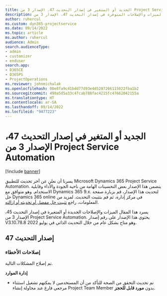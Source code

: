 ```yaml
---
title: الجديد أو المتغير في إصدار التحديث 47، الإصدار 3 من Project Service Automation
description: يسرد هذا المقال الميزات والإصلاحات المتوفرة في إصدار التحديث 47، الإصدار 3 من Microsoft Dynamics 365 Project Service Automation.
author: ruhercul
ms.custom: dyn365-projectservice
ms.date: 09/14/2022
ms.topic: article
ms.author: ruhercul
audience: Admin
search.audienceType:
- admin
- customizer
- enduser
search.app:
- D365CE
- D365PS
- ProjectOperations
ms.reviewer: johnmichalak
ms.openlocfilehash: 08e8fa9c41bdd77d93e4d5207266115022fba1b2
ms.sourcegitcommit: 498a5d5a33c47cab788fac4215fc47662042155a
ms.translationtype: HT
ms.contentlocale: ar-SA
ms.lasthandoff: 09/14/2022
ms.locfileid: "9477223"
---
```

# <a name="whats-new-or-changed-in-project-service-automation-update-release-47-v3"></a>الجديد أو المتغير في إصدار التحديث 47، الإصدار 3 من Project Service Automation

[!include [banner](../includes/psa-now-project-operations.md)]

يسرنا أن نعلن عن آخر تحديث للتطبيق Microsoft Dynamics 365 Project Service Automation. يتضمن هذا الإصدار بعض التحسينات الهامة من ناحية الجودة والأداء وقابلية الاستخدام. وهو متوافق مع Dynamics 365 9.x. لتحديث هذا الإصدار، قم بزيارة صفحة حل Dynamics 365 online في مركز إدارة، ثم قم بتثبيت التحديث. لمزيد من المعلومات، راجع [تثبيت حل مفضل أو تحديثه أو إزالته](/power-platform/admin/install-remove-preferred-solution).

يسرد هذا المقال الميزات والإصلاحات الجديدة أو المتغيرة في إصدار التحديث 45، الإصدار 3 من Project Service Automation. يحتوي هذا الإصدار على رقم إصدار V3.10.78.8 وهو متاح بشكل عام من خلال التحديث الذاتي في يوليو 2022.

## <a name="update-release-47"></a>إصدار التحديث 47

### <a name="bug-fixes"></a>إصلاحات الأخطاء

تم إصلاح المشكلات التالية.

**إدارة الموارد**
- تم تحديث التحقق من الصحة للتأكد من أن المستخدمين لا يمكنهم تشغيل استثناء مرجعي فارغ عند محاولة إنشاء Project Team Member بدون **مورد قابل للحجز**.

